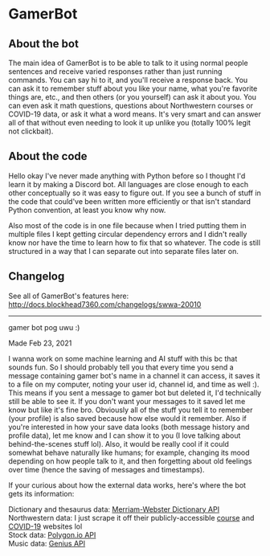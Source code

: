 # GamerBot  

## About the bot
The main idea of GamerBot is to be able to talk to it using normal people sentences and receive varied responses rather than just running commands. You can say hi to it, and you'll receive a response back. You can ask it to remember stuff about you like your name, what you're favorite things are, etc., and then others (or you yourself) can ask it about you. You can even ask it math questions, questions about Northwestern courses or COVID-19 data, or ask it what a word means. It's very smart and can answer all of that without even needing to look it up unlike you (totally 100% legit not clickbait).

## About the code
Hello okay I've never made anything with Python before so I thought I'd learn it by making a Discord bot. All languages are close enough to each other conceptually so it was easy to figure out. If you see a bunch of stuff in the code that could've been written more efficiently or that isn't standard Python convention, at least you know why now.

Also most of the code is in one file because when I tried putting them in multiple files I kept getting circular dependency errors and I didn't really know nor have the time to learn how to fix that so whatever. The code is still structured in a way that I can separate out into separate files later on.

## Changelog
See all of GamerBot's features here: http://docs.blockhead7360.com/changelogs/swwa-20010

---

gamer bot pog uwu :)

Made Feb 23, 2021

I wanna work on some machine learning and AI stuff with this bc that sounds fun. So I should probably tell you that every time you send a message containing gamer bot's name in a channel it can access, it saves it to a file on my computer, noting your user id, channel id, and time as well :). This means if you sent a message to gamer bot but deleted it, I'd technically still be able to see it. If you don't want your messages to it saved let me know but like it's fine bro. Obviously all of the stuff you tell it to remember (your profile) is also saved because how else would it remember. Also if you're interested in how your save data looks (both message history and profile data), let me know and I can show it to you (I love talking about behind-the-scenes stuff lol). Also, it would be really cool if it could somewhat behave naturally like humans; for example, changing its mood depending on how people talk to it, and then forgetting about old feelings over time (hence the saving of messages and timestamps).

If your curious about how the external data works, here's where the bot gets its information:

Dictionary and thesaurus data: [Merriam-Webster Dictionary API](https://dictionaryapi.com)  
Northwestern data: I just scrape it off their publicly-accessible [course](https://catalogs.northwestern.edu/undergraduate/courses-az/) and [COVID-19](https://www.northwestern.edu/coronavirus-covid-19-updates/university-status/dashboard/) websites lol  
Stock data: [Polygon.io API](https://polygon.io)  
Music data: [Genius API](https://docs.genius.com)  
